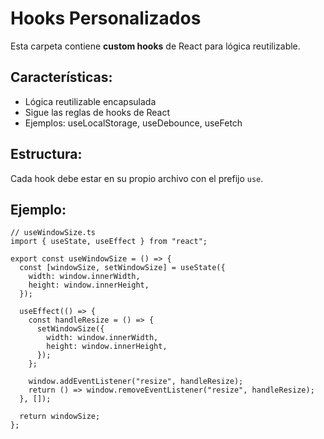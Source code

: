 # Hooks Personalizados

Esta carpeta contiene **custom hooks** de React para lógica reutilizable.

## Características:

- Lógica reutilizable encapsulada
- Sigue las reglas de hooks de React
- Ejemplos: useLocalStorage, useDebounce, useFetch

## Estructura:

Cada hook debe estar en su propio archivo con el prefijo `use`.

## Ejemplo:

```tsx
// useWindowSize.ts
import { useState, useEffect } from "react";

export const useWindowSize = () => {
  const [windowSize, setWindowSize] = useState({
    width: window.innerWidth,
    height: window.innerHeight,
  });

  useEffect(() => {
    const handleResize = () => {
      setWindowSize({
        width: window.innerWidth,
        height: window.innerHeight,
      });
    };

    window.addEventListener("resize", handleResize);
    return () => window.removeEventListener("resize", handleResize);
  }, []);

  return windowSize;
};
```
